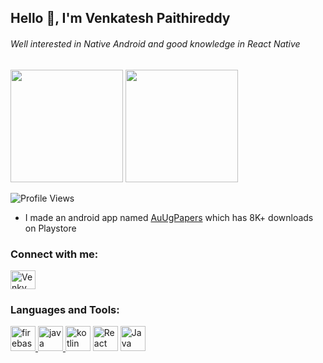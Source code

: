 <h2>Hello 👋, I'm Venkatesh Paithireddy</h2>
<h6>Well interested in Native Android and good knowledge in React Native</h6>

<div>
<img height="180" src="https://github-readme-stats.vercel.app/api?username=rvenky125&count_private=true&layout=compact&theme=default"/>
<img height="180" src="https://github-readme-stats.vercel.app/api/top-langs/?username=rvenky125&exclude_repo=FirstUnityGame&layout=compact&theme=default&hide=C#" />
  </div>

![Profile Views](https://komarev.com/ghpvc/?username=rvenky125)

- I made an android app named [AuUgPapers](https://play.google.com/store/apps/details?id=com.famas.auugpapers) which has 8K+ downloads on Playstore

<h3 align="left">Connect with me:</h3>
<p align="left">
<a href="https://twitter.com/r__venky" target="blank"><img align="center" src="https://raw.githubusercontent.com/rahuldkjain/github-profile-readme-generator/master/src/images/icons/Social/twitter.svg" alt="Venky" height="30" width="40" /></a>
</p>

<h3 align="left">Languages and Tools:</h3>
<p align="left"> 
<a href="https://firebase.google.com/" target="_blank"> <img src="https://www.vectorlogo.zone/logos/firebase/firebase-icon.svg" alt="firebase" width="40" height="40"/> </a> <a href="https://www.java.com" target="_blank"> <img src="https://cdn-icons-png.flaticon.com/512/226/226777.png" alt="java" width="40" height="40"/> </a> <a href="https://kotlinlang.org" target="_blank"> <img src="https://www.vectorlogo.zone/logos/kotlinlang/kotlinlang-icon.svg" alt="kotlin" width="40" height="40"/></a> <a href="https://reactnative.dev/" target="_blank"> <img src="https://www.vectorlogo.zone/logos/reactjs/reactjs-icon.svg" alt="React Native" width="40" height="40"/></a>
<a href="https://www.javascript.com/" target="_blank"> <img src="https://cdn.iconscout.com/icon/free/png-64/javascript-2752148-2284965.png" alt="Java Script" width="40" height="40"/></a>
</p>
